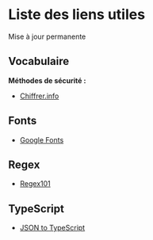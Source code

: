 # Liste des liens utiles

Mise à jour permanente

## Vocabulaire

**Méthodes de sécurité :**
  - [Chiffrer.info](https://chiffrer.info/)

## Fonts

- [Google Fonts](https://fonts.google.com/)

## Regex

- [Regex101](https://regex101.com/)

## TypeScript

- [JSON to TypeScript](https://transform.tools/json-to-typescript/)
